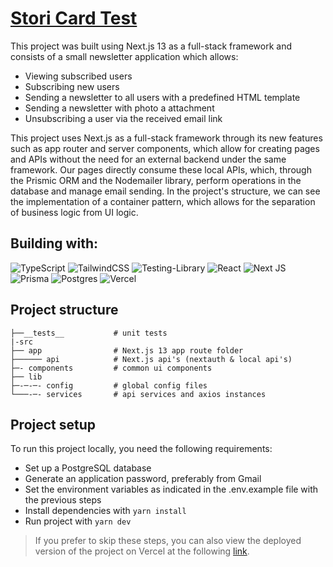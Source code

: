 # [Stori Card Test](https://storicard-newsletter-test.vercel.app/)

This project was built using Next.js 13 as a full-stack framework and consists of a small newsletter application which allows:

- Viewing subscribed users
- Subscribing new users
- Sending a newsletter to all users with a predefined HTML template
- Sending a newsletter with photo a attachment
- Unsubscribing a user via the received email link

This project uses Next.js as a full-stack framework through its new features such as app router and server components, which allow for creating pages and APIs without the need for an external backend under the same framework. Our pages directly consume these local APIs, which, through the Prismic ORM and the Nodemailer library, perform operations in the database and manage email sending. In the project's structure, we can see the implementation of a container pattern, which allows for the separation of business logic from UI logic.

## Building with:

![TypeScript](https://img.shields.io/badge/typescript-%23007ACC.svg?style=for-the-badge&logo=typescript&logoColor=white)
![TailwindCSS](https://img.shields.io/badge/tailwindcss-%2338B2AC.svg?style=for-the-badge&logo=tailwind-css&logoColor=white)
![Testing-Library](https://img.shields.io/badge/-TestingLibrary-%23E33332?style=for-the-badge&logo=testing-library&logoColor=white)
![React](https://img.shields.io/badge/react-%2320232a.svg?style=for-the-badge&logo=react&logoColor=%2361DAFB)
![Next JS](https://img.shields.io/badge/Next-black?style=for-the-badge&logo=next.js&logoColor=**white**)
![Prisma](https://img.shields.io/badge/Prisma-3982CE?style=for-the-badge&logo=Prisma&logoColor=white)
![Postgres](https://img.shields.io/badge/postgres-%23316192.svg?style=for-the-badge&logo=postgresql&logoColor=white)
![Vercel](https://img.shields.io/badge/vercel-%23000000.svg?style=for-the-badge&logo=vercel&logoColor=white)

## Project structure
    ├──__tests__           # unit tests
    |-src
    ├── app                # Next.js 13 app route folder
    ├────── api            # Next.js api's (nextauth & local api's)
    ├─- components         # common ui components
    ├── lib                
    ├─-─-─- config         # global config files
    └───-─- services       # api services and axios instances

## Project setup

To run this project locally, you need the following requirements:

- Set up a PostgreSQL database
- Generate an application password, preferably from Gmail
- Set the environment variables as indicated in the .env.example file with the previous steps
- Install dependencies with `yarn install`
- Run project with `yarn dev`

> If you prefer to skip these steps, you can also view the deployed version of the project on Vercel at the following [link](https://storicard-newsletter-test.vercel.app).
